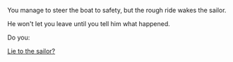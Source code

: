 You manage to steer the boat to safety, but the rough ride wakes the sailor.

He won't let you leave until you tell him what happened.

Do you:
 
[Lie to the sailor?](lie-to-sailor/lie-to-sailor.md)